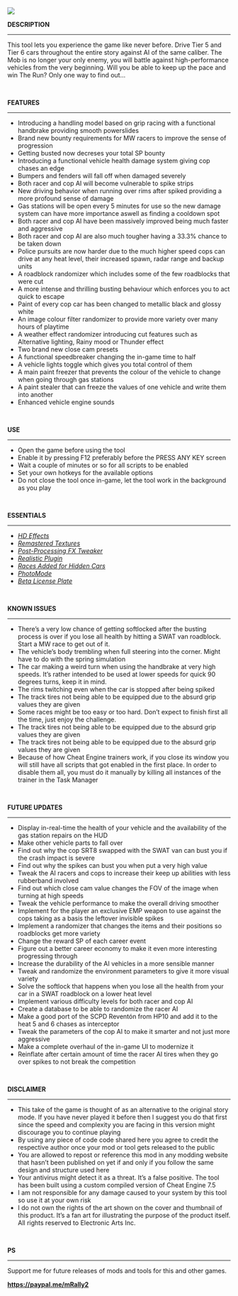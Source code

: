 <img src="https://i.imgur.com/lZALfQG.png">
<div class="rich-text">
   <p><strong>DESCRIPTION</strong></p>
   <hr>
   <p>This tool lets you experience the game like never before. Drive Tier 5 and Tier 6 cars throughout the entire story against AI of the same caliber. The Mob is no longer your only enemy, you will battle against high-performance vehicles from the very beginning. Will you be able to keep up the pace and win The Run? Only one way to find out...</p>
   <p><br></p>
   <p><strong>FEATURES</strong></p>
   <hr>
   <ul>
      <li>Introducing a handling model based on grip racing with a functional handbrake providing smooth powerslides</li>
      <li>Brand new bounty requirements for MW racers to improve the sense of progression</li>
      <li>Getting busted now decreses your total SP bounty</li>
      <li>Introducing a functional vehicle health damage system giving cop chases an edge</li>
      <li>Bumpers and fenders will fall off when damaged severely</li>
      <li>Both racer and cop AI will become vulnerable to spike strips</li>
      <li>New driving behavior when running over rims after spiked providing a more profound sense of damage</li>
      <li>Gas stations will be open every 5 minutes for use so the new damage system can have more importance aswell as finding a cooldown spot</li>
      <li>Both racer and cop AI have been massively improved being much faster and aggressive</li>
      <li>Both racer and cop AI are also much tougher having a 33.3% chance to be taken down</li>
      <li>Police pursuits are now harder due to the much higher speed cops can drive at any heat level, their increased spawn, radar range and backup units</li>
      <li>A roadblock randomizer which includes some of the few roadblocks that were cut</li>
      <li>A more intense and thrilling busting behaviour which enforces you to act quick to escape</li>
      <li>Paint of every cop car has been changed to metallic black and glossy white</li>
      <li>An image colour filter randomizer to provide more variety over many hours of playtime</li>
      <li>A weather effect randomizer introducing cut features such as Alternative lighting, Rainy mood or Thunder effect</li>
      <li>Two brand new close cam presets</li>
      <li>A functional speedbreaker changing the in-game time to half</li>
      <li>A vehicle lights toggle which gives you total control of them</li>
      <li>A main paint freezer that prevents the colour of the vehicle to change when going through gas stations</li>
      <li>A paint stealer that can freeze the values of one vehicle and write them into another</li>
      <li>Enhanced vehicle engine sounds</li>
   </ul>
   <p><br></p>
   <p><strong>USE</strong></p>
   <hr>
   <ul>
      <li>Open the game before using the tool</li>
      <li>Enable it by pressing F12 preferably before the PRESS ANY KEY screen</li>
      <li>Wait a couple of minutes or so for all scripts to be enabled</li>
      <li>Set your own hotkeys for the available options</li>
      <li>Do not close the tool once in-game, let the tool work in the background as you play</li>
   </ul>
   <p><br></p>
   <p><strong>ESSENTIALS</strong></p>
   <hr>
   <ul>
      <li><a target="_blank" rel="noopener noreferrer nofollow" href="https://nfsmods.xyz/mod/2694"><em>HD Effects</em></a></li>
      <li><a target="_blank" rel="noopener noreferrer nofollow" href="https://nfsmods.xyz/mod/3416"><em>Remastered Textures</em></a></li>
      <li><a target="_blank" rel="noopener noreferrer nofollow" href="https://nfsmods.xyz/mod/4313"><em>Post-Processing FX Tweaker</em></a></li>
      <li><a target="_blank" rel="noopener noreferrer nofollow" href="https://community.pcgamingwiki.com/files/file/2766-nfs-most-wanted-2012-realistic-plugin-v402/"><em>Realistic Plugin</em></a></li>
      <li><a target="_blank" rel="noopener noreferrer nofollow" href="https://nfsmods.xyz/mod/3971"><em>Races Added for Hidden Cars</em></a></li>
      <li><a target="_blank" rel="noopener noreferrer nofollow" href="https://nfsmods.xyz/mod/4248"><em>PhotoMode</em></a></li>
      <li><a target="_blank" rel="noopener noreferrer nofollow" href="https://nfsmods.xyz/mod/3551"><em>Beta License Plate</em></a></li>
   </ul>
   <p><br></p>
   <p><strong>KNOWN ISSUES</strong></p>
   <hr>
   <ul>
      <li>There’s a very low chance of getting softlocked after the busting process is over if you lose all health by hitting a SWAT van roadblock. Start a MW race to get out of it.</li>
      <li>The vehicle’s body trembling when full steering into the corner. Might have to do with the spring simulation</li>
      <li>The car making a weird turn when using the handbrake at very high speeds. It’s rather intended to be used at lower speeds for quick 90 degrees turns, keep it in mind.</li>
      <li>The rims twitching even when the car is stopped after being spiked</li>
      <li>The track tires not being able to be equipped due to the absurd grip values they are given</li>
      <li>Some races might be too easy or too hard. Don’t expect to finish first all the time, just enjoy the challenge.</li>
      <li>The track tires not being able to be equipped due to the absurd grip values they are given</li>
      <li>The track tires not being able to be equipped due to the absurd grip values they are given</li>
      <li>Because of how Cheat Engine trainers work, if you close its window you will still have all scripts that got enabled in the first place. In order to disable them all, you must do it manually by killing all instances of the trainer in the Task Manager</li>
   </ul>
   <p><br></p>
   <p><strong>FUTURE UPDATES</strong></p>
   <hr>
   <ul>
      <li>Display in-real-time the health of your vehicle and the availability of the gas station repairs on the HUD</li>
      <li>Make other vehicle parts to fall over</li>
      <li>Find out why the cop SRT8 swapped with the SWAT van can bust you if the crash impact is severe</li>
      <li>Find out why the spikes can bust you when put a very high value</li>
      <li>Tweak the AI racers and cops to increase their keep up abilities with less rubberband involved</li>
      <li>Find out which close cam value changes the FOV of the image when turning at high speeds</li>
      <li>Tweak the vehicle performance to make the overall driving smoother</li>
      <li>Implement for the player an exclusive EMP weapon to use against the cops taking as a basis the leftover invisible spikes</li>
      <li>Implement a randomizer that changes the items and their positions so roadblocks get more variety</li>
      <li>Change the reward SP of each career event</li>
      <li>Figure out a better career economy to make it even more interesting progressing through</li>
      <li>Increase the durability of the AI vehicles in a more sensible manner</li>
      <li>Tweak and randomize the environment parameters to give it more visual variety</li>
      <li>Solve the softlock that happens when you lose all the health from your car in a SWAT roadblock on a lower heat level</li>
      <li>Implement various difficulty levels for both racer and cop AI</li>
      <li>Create a database to be able to randomize the racer AI</li>
      <li>Make a good port of the SCPD Reventón from HP10 and add it to the heat 5 and 6 chases as interceptor</li>
      <li>Tweak the parameters of the cop AI to make it smarter and not just more aggressive</li>
      <li>Make a complete overhaul of the in-game UI to modernize it</li>
      <li>Reinflate after certain amount of time the racer AI tires when they go over spikes to not break the competition</li>
   </ul>
   <p><br></p>
   <p><strong>DISCLAIMER</strong></p>
   <hr>
   <ul>
      <li>This take of the game is thought of as an alternative to the original story mode. If you have never played it before then I suggest you do that first since the speed and complexity you are facing in this version might discourage you to continue playing</li>
      <li>By using any piece of code code shared here you agree to credit the respective author once your mod or tool gets released to the public</li>
      <li>You are allowed to repost or reference this mod in any modding website that hasn’t been published on yet if and only if you follow the same design and structure used here</li>
      <li>Your antivirus might detect it as a threat. It’s a false positive. The tool has been built using a custom compiled version of Cheat Engine 7.5</li>
      <li>I am not responsible for any damage caused to your system by this tool so use it at your own risk</li>
      <li>I do not own the rights of the art shown on the cover and thumbnail of this product. It’s a fan art for illustrating the purpose of the product itself. All rights reserved to Electronic Arts Inc.</li>
   </ul>
   <p><br></p>
   <p><strong>PS</strong></p>
   <hr>
   <p>Support me for future releases of mods and tools for this and other games.</p>
   <p><strong><a href="https://paypal.me/mRally2" target="_blank" rel="noopener noreferrer nofollow">https://paypal.me/mRally2</a></strong></p>
</div>
